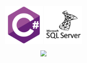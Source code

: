 <p align="center"> 
  <img src="https://raw.githubusercontent.com/devicons/devicon/master/icons/csharp/csharp-original.svg" alt="csharp" width="100" height="100" />
  <img src="https://raw.githubusercontent.com/devicons/devicon/9f4f5cdb393299a81125eb5127929ea7bfe42889/icons/microsoftsqlserver/microsoftsqlserver-plain-wordmark.svg" alt="sql server" width="100" height="100" />

</p>


<p align="center">
 <a href="#" alt="Mohammad Hashemi's github stats">
  <img src="https://github-readme-stats.vercel.app/api?username=mhashemi42&theme=tokyonight&show_icons=true" />
 </a>
</p>
